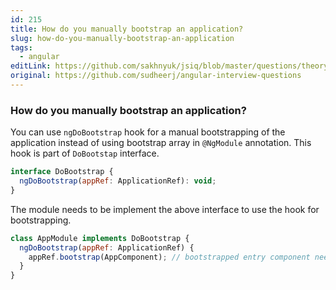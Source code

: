 ```yaml
---
id: 215
title: How do you manually bootstrap an application?
slug: how-do-you-manually-bootstrap-an-application
tags:
  - angular
editLink: https://github.com/sakhnyuk/jsiq/blob/master/questions/theory/angular/215.md
original: https://github.com/sudheerj/angular-interview-questions
---
```


### How do you manually bootstrap an application?

You can use `ngDoBootstrap` hook for a manual bootstrapping of the application instead of using bootstrap array in `@NgModule` annotation. This hook is part of `DoBootstap` interface.

```js
interface DoBootstrap {
  ngDoBootstrap(appRef: ApplicationRef): void;
}
```

The module needs to be implement the above interface to use the hook for bootstrapping.

```js
class AppModule implements DoBootstrap {
  ngDoBootstrap(appRef: ApplicationRef) {
    appRef.bootstrap(AppComponent); // bootstrapped entry component need to be passed
  }
}
```